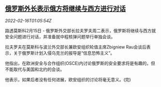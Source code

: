 <!--1644975062000-->
[俄罗斯外长表示俄方将继续与西方进行对话](https://cn.reuters.com/article/russia-foreign-minister-comments-0215-tu-idCNKBS2KL026)
------

<div><i>2022-02-16T01:05:54Z</i></div><p>路透莫斯科2月15日 - 俄罗斯外交部长拉夫罗夫周二表示，俄罗斯将继续与西方就安全问题进行对话，并准备就中程核弹问题举行单独会谈。</p><p>拉夫罗夫在莫斯科与波兰外交部长兼欧安组织轮值主席Zbigniew Rau会谈后表示，关于俄罗斯计划入侵乌克兰的报导是“信息恐怖主义”。</p><p>他指出，在欧洲安全与合作组织(OSCE)内讨论俄罗斯的安全要求将是有趣的，但不能取代与美国和北约的会谈。</p><p>他表示，如果后者没有任何进展，欧安组织的讨论将毫无意义。(完)</p>
